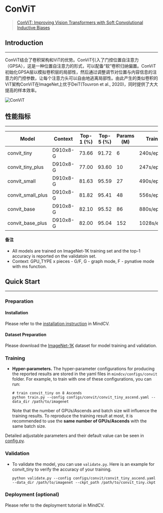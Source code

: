 # ConViT
> [ConViT: Improving Vision Transformers with Soft Convolutional Inductive Biases](https://arxiv.org/pdf/2103.10697.pdf)

## Introduction
***

ConViT结合了卷积架构和ViT的优势。ConViT引入了门控位置自注意力（GPSA），这是一种位置自注意力的形式，可以配备“软”卷积归纳偏置。ConViT初始化GPSA层以模拟卷积层的局部性，然后通过调整调节对位置与内容信息的注意力的门控参数，让每个注意力头可以自由地逃离局部性。由此产生的类似卷积的ViT架构ConViT在ImageNet上优于DeiT(Touvron et al., 2020)，同时提供了大大提高的样本效率。

![ConViT](convit.png)

## 性能指标
***

| Model            | Context   |  Top-1 (%)  | Top-5 (%)  |  Params (M)    | Train T. | Infer T. |  Download | Config | Log |
|------------------|-----------|-------------|------------|----------------|----------|----------|-----------|--------|-----|
| convit_tiny      | D910x8-G  | 73.66       | 91.72      | 6              | 240s/epoch | 50.7ms/step | [model]() | [cfg]() | [log]() |
| convit_tiny_plus | D910x8-G  | 77.00       | 93.60      | 10             | 247s/epoch | 40.9ms/step | [model]() | [cfg]() | [log]() |
| convit_small     | D910x8-G  | 81.63       | 95.59      | 27             | 490s/epoch | 36.4ms/step | [model]() | [cfg]() | [log]() |
| convit_small_plus| D910x8-G  | 81.82       | 95.41      | 48             | 556s/epoch | 32.7ms/step | [model]() | [cfg]() | [log]() |
| convit_base      | D910x8-G  | 82.10       | 95.52      | 86             | 880s/epoch | 32.8ms/step | [model]() | [cfg]() | [log]() |
| convit_base_plus | D910x8-G  | 82.00       | 95.04      | 152            | 1028s/epoch | 36.6ms/step | [model]() | [cfg]() | [log]() |

#### 备注

- All models are trained on ImageNet-1K training set and the top-1 accuracy is reported on the validatoin set.
- Context: GPU_TYPE x pieces - G/F, G - graph mode, F - pynative mode with ms function.  

## Quick Start
***
### Preparation

#### Installation
Please refer to the [installation instruction](https://github.com/mindspore-ecosystem/mindcv#installation) in MindCV.

#### Dataset Preparation
Please download the [ImageNet-1K](https://www.image-net.org/download.php) dataset for model training and validation.

### Training

- **Hyper-parameters.** The hyper-parameter configurations for producing the reported results are stored in the yaml files in `mindcv/configs/convit` folder. For example, to train with one of these configurations, you can run:

  ```shell
  # train convit_tiny on 8 Ascends
  python train.py --config configs/convit/convit_tiny_ascend.yaml --data_dir /path/to/imagenet
  ```

  Note that the number of GPUs/Ascends and batch size will influence the training results. To reproduce the training result at most, it is recommended to use the **same number of GPUs/Ascends** with the same batch size.

Detailed adjustable parameters and their default value can be seen in [config.py](../../config.py).

### Validation

- To validate the model, you can use `validate.py`. Here is an example for convit_tiny to verify the accuracy of your training.

  ```shell
  python validate.py --config configs/convit/convit_tiny_ascend.yaml --data_dir /path/to/imagenet --ckpt_path /path/to/convit_tiny.ckpt
  ```

### Deployment (optional)

Please refer to the deployment tutorial in MindCV.